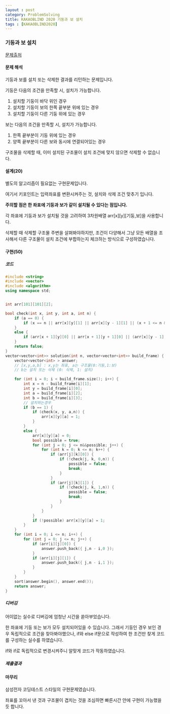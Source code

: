 ```yaml
---
layout : post
category: ProblemSolving
title: KAKAOBLIND 2020 기둥과 보 설치
tags : [KAKAOBLIND2020]
---
```

### 기둥과 보 설치

[문제출처](https://programmers.co.kr/learn/courses/30/lessons/60061)

#### 문제 해석
  
기둥과 보를 설치 또는 삭제한 결과를 리턴하는 문제입니다.

기둥은 다음의 조건을 만족할 시, 설치가 가능합니다.
   1. 설치할 기둥이 바닥 위인 경우
   2. 설치할 기둥이 보의 한쪽 끝부분 위에 있는 경우
   3. 설치할 기둥이 다른 기둥 위에 있는 경우

보는 다음의 조건을 만족할 시, 설치가 가능합니다.
   1. 한쪽 끝부분이 기둥 위에 있는 경우
   2. 양쪽 끝부분이 다른 보와 동시에 연결되어있는 경우

구조물을 삭제할 때, 이미 설치된 구조물이 설치 조건에 맞지 않으면 삭제할 수 없습니다.

#### 설계(20)

별도의 알고리즘이 필요없는 구현문제입니다.

여기서 키포인트는 입력좌표를 변환시켜주는 것, 설치와 삭제 조건 맞추기 입니다.

**주의할 점은 한 좌표에 기둥과 보가 같이 설치될 수 있다는 점입니다.**

각 좌표에 기둥과 보가 설치될 것을 고려하여 3차원배열 arr[x][y][기둥,보]을 사용합니다.

삭제할 때 삭제할 구조물 주변을 살펴봐야하지만, 조건이 다양해서 그냥 모든 배열을 조사해서 다른 구조물이 설치 조건에 부합하는지 체크하는 방식으로 구성하였습니다.

#### 구현(50)

##### 코드

```cpp
#include <string>
#include <vector>
#include <algorithm>
using namespace std;


int arr[101][101][2];

bool check(int x, int y, int a, int n) {
	if (a == 0) {
		if (x == n || arr[x][y][1] || arr[x][y - 1][1] || (x + 1 <= n && arr[x + 1][y][0])) return true;
	}
	else {
		if (arr[x + 1][y][0] || arr[x + 1][y + 1][0] || (arr[x][y - 1][1] && arr[x][y + 1][1])) return true;
	}
	return false;
}
vector<vector<int>> solution(int n, vector<vector<int>> build_frame) {
	vector<vector<int> > answer;
	// [x,y,a,b] : x,y는 좌표, a는 구조물(0:기둥,1:보)
	// b는 설치 또는 삭제 (0: 삭제, 1: 설치)

	for (int i = 0; i < build_frame.size(); i++) {
		int x = n - build_frame[i][1];
		int y = build_frame[i][0];
		int a = build_frame[i][2];
		int b = build_frame[i][3];
		// 설치하는경우
		if (b == 1) {
			if (check(x, y, a,n)) {
				arr[x][y][a] = 1;
			}
		}
		else {
			arr[x][y][a] = 0;
			bool possible = true;
			for (int j = 0; j <= n&&possible; j++) {
				for (int k = 0; k <= n; k++) {
					if (arr[j][k][0]) {
						if (!check(j, k, 0,n)) {
							possible = false;
							break;
						}
					}
					if (arr[j][k][1]) {
						if (!check(j, k, 1,n)) {
							possible = false;
							break;
						}
					}
				}
			}
			if (!possible) arr[x][y][a] = 1;
		}
	}
	for (int i = 0; i <= n; i++) {
		for (int j = 0; j <= n; j++) {
			if (arr[i][j][0]) {
				answer.push_back({ j,n - i,0 });
			}
			if (arr[i][j][1]) {
				answer.push_back({ j,n - i,1 });
			}
		}
	}
	sort(answer.begin(), answer.end());
	return answer;
}
```

##### 디버깅

어이없는 실수로 디버깅에 엄청난 시간을 쏟아부었습니다.

한 좌표에 기둥 또는 보가 모두 설치되어있을 수 있습니다. 그래서 기둥인 경우 보인 경우 독립적으로 조건을 찾아봐야했으나, if와 else if문으로 작성하여 한 조건만 찾게 코드를 구성하는 실수를 하였습니다.

if와 if로 독립적으로 변경시켜주니 알맞게 코드가 작동하였습니다.

##### 제출결과

#### 마무리

삼성전자 코딩테스트 스타일의 구현문제였습니다.

좌표를 꼬아서 낸 것과 구조물이 겹치는 것을 조심하면 빠른시간 안에 구현이 가능했을 듯 합니다.
